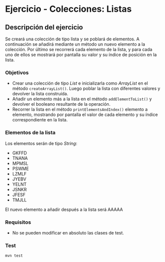 # Ejercicio - Colecciones: Listas
## Descripción del ejercicio
Se creará una colección de tipo lista y se poblará de elementos.
A continuación se añadirá mediante un método un nuevo elemento a la colección.
Por último se recorrerá cada elemento de la lista, y para cada uno de ellos se mostrará por pantalla su valor y su índice de posición en
la lista.

### Objetivos
* Crear una colección de tipo *List* e inicializarla como *ArrayList* en el método ``createArrayList()``. Luego poblar la lista con
  diferentes valores y devolver la lista construída.
* Añadir un elemento más a la lista en el método ``addElementToList()`` y devolver el booleano resultante de la operación.
* Recorrer la lista en el método ``printElementsAndIndex()`` elemento a elemento, mostrando por pantalla el valor de cada elemento y su
  índice correspondiente en la lista.

### Elementos de la lista
Los elementos serán de tipo *String*:
* GKFFD
* TNANA
* MPMSL
* PSWME
* LZMLF
* JYEBV
* YELNT
* JSNKR
* JFESF
* TMJLL

El nuevo elemento a añadir después a la lista será AAAAA

### Requisitos
* No se pueden modificar en absoluto las clases de test.

### Test

```
mvn test
```